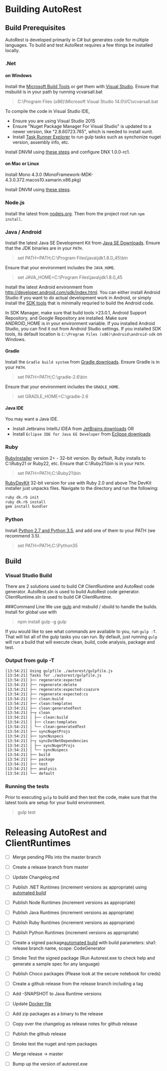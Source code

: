 # Building AutoRest

## Build Prerequisites
AutoRest is developed primarily in C# but generates code for multiple languages. To build and test AutoRest requires a few things be installed locally.

### .Net
#### on Windows 
Install the [Microsoft Build Tools](http://go.microsoft.com/?linkid=9832060) or get them with [Visual Studio](https://www.visualstudio.com/en-us/downloads/download-visual-studio-vs.aspx).
Ensure that msbuild is in your path by running vcvarsall.bat
>C:\Program Files (x86)\Microsoft Visual Studio 14.0\VC\vcvarsall.bat

To compile the code in Visual Studio IDE, 
- Ensure you are using Visual Studio 2015
- Ensure "Nuget Package Manager For Visual Studio" is updated to a newer version, like "2.8.60723.765", which is needed to install xunit.
- Install [Task Runner Explorer](https://visualstudiogallery.msdn.microsoft.com/8e1b4368-4afb-467a-bc13-9650572db708) to run gulp tasks such as synchonize nuget version, assembly info, etc.

Install DNVM using [these steps](https://docs.asp.net/en/latest/getting-started/installing-on-windows.html) and configure DNX 1.0.0-rc1.

#### on Mac or Linux
Install Mono 4.3.0 (MonoFramework-MDK-4.3.0.372.macos10.xamarin.x86.pkg)

Install DNVM using [these steps](https://docs.asp.net/en/latest/getting-started/installing-on-mac.html).

### Node.js
Install the latest from [nodejs.org](https://nodejs.org/). Then from the project root run `npm install`.

### Java / Android
Install the latest Java SE Development Kit from [Java SE Downloads](http://www.oracle.com/technetwork/java/javase/downloads/index.html).
Ensure that the JDK binaries are in your `PATH`.
>set PATH=PATH;C:\Program Files\java\jdk1.8.0_45\bin

Ensure that your environment includes the `JAVA_HOME`.
>set JAVA_HOME=C:\Program Files\java\jdk1.8.0_45

Install the latest Android environment from http://developer.android.com/sdk/index.html. You can either install Android Studio if you want to do actual development work in Android, or simply install the [SDK tools](http://developer.android.com/sdk/index.html#Other) that is minimally requried to build the Android code. 

In SDK Manager, make sure that build tools >23.0.1, Android Support Repository, and Google Repository are installed. Make sure ANDROID_HOME is in your environment variable. If you installed Android Studio, you can find it out from Android Studio settings. If you installed SDK tools, its default location is `C:\Program Files (x86)\Android\android-sdk` on Windows.

#### Gradle
Install the `Gradle build system` from [Gradle downloads](http://gradle.org/gradle-download/).
Ensure Gradle is in your `PATH`.
>set PATH=PATH;C:\gradle-2.6\bin

Ensure that your environment includes the `GRADLE_HOME`.
>set GRADLE_HOME=C:\gradle-2.6

#### Java IDE
You may want a Java IDE.
- Install Jetbrains IntelliJ IDEA from [JetBrains downloads](https://www.jetbrains.com/idea/download/.)
 OR
- Install `Eclipse IDE for Java EE Developer` from [Eclipse downloads](http://eclipse.org/downloads/) 

### Ruby
[RubyInstaller](http://rubyinstaller.org/downloads/) version 2+ - 32-bit version.
By default, Ruby installs to C:\Ruby21 or Ruby22, etc. Ensure that C:\Ruby21\bin is in your `PATH`.
>set PATH=PATH;C:\Ruby21\bin

[RubyDevKit](http://rubyinstaller.org/downloads/) 32-bit version for use with Ruby 2.0 and above
The DevKit installer just unpacks files. Navigate to the directory and run the following:
```bash
ruby dk.rb init
ruby dk.rb install
gem install bundler
```

### Python
Install [Python 2.7 and Python 3.5](https://www.python.org/downloads/), and add one of them to your PATH (we recommend 3.5).
>set PATH=PATH;C:\Python35

## Build

### Visual Studio Build
There are 2 solutions used to build C# ClientRuntime and AutoRest code generator. AutoRest.sln is used to build AutoRest code generator. ClientRuntime.sln is used to build C# ClientRuntime.

###Command Line
We use [gulp](http://gulpjs.com) and msbuild / xbuild to handle the builds. Install for global use with
>npm install gulp -g
>gulp

If you would like to see what commands are available to you, run `gulp -T`. That will list all of the gulp tasks you can run. By default, just running `gulp` will run a build that will execute clean, build, code analysis, package and test.

### Output from gulp -T
```bash
[13:54:21] Using gulpfile ./autorest/gulpfile.js
[13:54:21] Tasks for ./autorest/gulpfile.js
[13:54:21] ├── regenerate:expected
[13:54:21] ├── regenerate:delete
[13:54:21] ├── regenerate:expected:csazure
[13:54:21] ├── regenerate:expected:cs
[13:54:21] ├── clean:build
[13:54:21] ├── clean:templates
[13:54:21] ├── clean:generatedTest
[13:54:21] ├─┬ clean
[13:54:21] │ ├── clean:build
[13:54:21] │ ├── clean:templates
[13:54:21] │ └── clean:generatedTest
[13:54:21] ├── syncNugetProjs
[13:54:21] ├── syncNuspecs
[13:54:21] ├─┬ syncDotNetDependencies
[13:54:21] │ ├── syncNugetProjs
[13:54:21] │ └── syncNuspecs
[13:54:21] ├── build
[13:54:21] ├── package
[13:54:21] ├── test
[13:54:21] ├── analysis
[13:54:21] └── default
```

### Running the tests
Prior to executing `gulp` to build and then test the code, make sure that the latest tools are setup for your build environment.

 >gulp test

# Releasing AutoRest and ClientRuntimes

 - [ ] Merge pending PRs into the master branch
 - [ ] Create a release branch from master
 - [ ] Update Changelog.md
 - [ ] Publish .NET Runtimes (increment versions as appropriate) using [automated build](http://azuresdkci.cloudapp.net/view/3-AutoRest/job/autorest-publish/)
 - [ ] Publish Node Runtimes (increment versions as appropriate)
 - [ ] Publish Java Runtimes (increment versions as appropriate)
 - [ ] Publish Ruby Runtimes (increment versions as appropriate)
 - [ ] Publish Python Runtimes (increment versions as appropriate)
 - [ ] Create a signed package[automated build](http://azuresdkci.cloudapp.net/view/3-AutoRest/job/autorest-sign/) with build parameters: sha1: release branch name, scope: CodeGenerator
 - [ ] Smoke Test the signed package (Run Autorest.exe to check help and generate a sample spec for any language)
 - [ ] Publish Choco packages (Please look at the secure notebook for creds)
 - [ ] Create a github release from the release branch including a tag
 - [ ] Add -SNAPSHOT to Java Runtime versions
 - [ ] Update [Docker file](https://github.com/Azure/autorest/blob/master/Tools/dockerfiles/Dockerfile)
 - [ ] Add zip packages as a binary to the release
 - [ ] Copy over the changelog as release notes for github release
 - [ ] Publish the github release
 - [ ] Smoke test the nuget and npm packages
 - [ ] Merge release -> master
 - [ ] Bump up the version of autorest.exe
 
 
 
